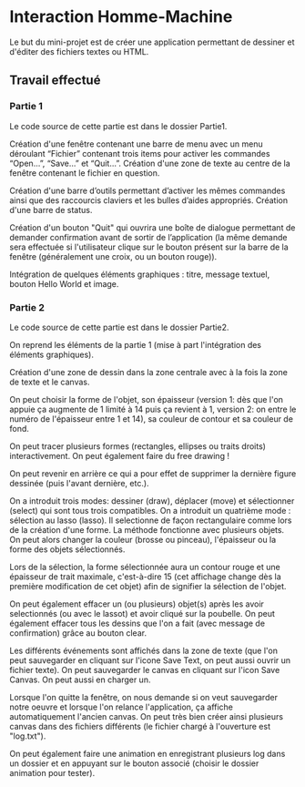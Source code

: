 # Interaction Homme-Machine
Le but du mini-projet est de créer une application permettant de dessiner et d'éditer des fichiers textes ou HTML.

## Travail effectué 
### Partie 1
Le code source de cette partie est dans le dossier Partie1.

Création d'une fenêtre contenant une barre de menu avec un menu déroulant “Fichier” contenant trois items pour activer les commandes “Open…”, “Save…” et “Quit…”. Création d'une zone de texte au centre de la fenêtre contenant le fichier en question.

Création d'une barre d’outils permettant d’activer les mêmes commandes ainsi que des raccourcis claviers et les bulles d’aides appropriés. Création d'une barre de status.

Création d'un bouton "Quit" qui ouvrira une boîte de dialogue permettant de demander confirmation avant de sortir de l’application (la même demande sera effectuée si l'utilisateur clique sur le bouton présent sur la barre de la fenêtre (généralement une croix, ou un bouton rouge)).

Intégration de quelques éléments graphiques : titre, message textuel, bouton Hello World et image.

### Partie 2
Le code source de cette partie est dans le dossier Partie2.

On reprend les éléments de la partie 1 (mise à part l'intégration des éléments graphiques).

Création d'une zone de dessin dans la zone centrale avec à la fois la zone de texte et le canvas.

On peut choisir la forme de l'objet, son épaisseur (version 1: dès que l'on appuie ça augmente de 1 limité à 14 puis ça revient à 1, version 2: on entre le numéro de l'épaisseur entre 1 et 14), sa couleur de contour et sa couleur de fond.

On peut tracer plusieurs formes (rectangles, ellipses ou traits droits) interactivement. On peut également faire du free drawing !

On peut revenir en arrière ce qui a pour effet de supprimer la dernière figure dessinée (puis l'avant dernière, etc.).

On a introduit trois modes: dessiner (draw),  déplacer (move) et sélectionner (select) qui sont tous trois compatibles. On a introduit un quatrième mode : sélection au lasso (lasso). Il selectionne de façon rectangulaire comme lors de la création d'une forme. 
La méthode fonctionne avec plusieurs objets.
On peut alors changer la couleur (brosse ou pinceau), l'épaisseur ou la forme des objets sélectionnés.

Lors de la sélection, la forme sélectionnée aura un contour rouge et une épaisseur de trait maximale, c'est-à-dire 15 (cet affichage change dès la première modification de cet objet) afin de signifier la sélection de l'objet.

On peut également effacer un (ou plusieurs) objet(s) après les avoir selectionnés (ou avec le lassot) et avoir cliqué sur la poubelle.
On peut également effacer tous les dessins que l'on a fait (avec message de confirmation) grâce au bouton clear.

Les différents événements sont affichés dans la zone de texte (que l'on peut sauvegarder en cliquant sur l'icone Save Text, on peut aussi ouvrir un fichier texte). 
On peut sauvegarder le canvas en cliquant sur l'icon Save Canvas. On peut aussi en charger un.

Lorsque l'on quitte la fenêtre, on nous demande si on veut sauvegarder notre oeuvre et lorsque l'on relance l'application, ça affiche automatiquement l'ancien canvas.
On peut très bien créer ainsi plusieurs canvas dans des fichiers différents (le fichier chargé à l'ouverture est "log.txt").

On peut également faire une animation en enregistrant plusieurs log dans un dossier et en appuyant sur le bouton associé (choisir le dossier animation pour tester).

 
